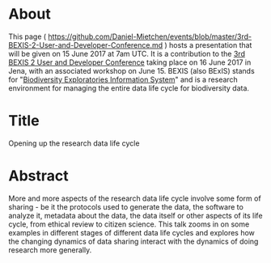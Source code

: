 # About

This page ( https://github.com/Daniel-Mietchen/events/blob/master/3rd-BEXIS-2-User-and-Developer-Conference.md ) hosts a presentation that will be given on 15 June 2017 at 7am UTC. It is a contribution to the [3rd BEXIS 2 User and Developer Conference](http://fusion.cs.uni-jena.de/bexis2userdevconf2017/) taking place on 16 June 2017 in Jena, with an associated workshop on June 15. BEXIS (also BExIS) stands for "[Biodiversity Exploratories Information System](https://www.bexis.uni-jena.de/)" and is a research environment for managing the entire data life cycle for biodiversity data.

# Title 

Opening up the research data life cycle

# Abstract

More and more aspects of the research data life cycle involve some form of sharing - be it the protocols used to generate the data, the software to analyze it, metadata about the data, the data itself or other aspects of its life cycle, from ethical review to citizen science. This talk zooms in on some examples in different stages of different data life cycles and explores how the changing dynamics of data sharing interact with the dynamics of doing research more generally.

